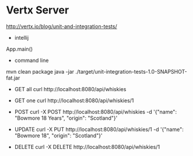 # Vertx Server

http://vertx.io/blog/unit-and-integration-tests/

- intellij

App.main()

- command line

mvn clean package
java -jar ./target/unit-integration-tests-1.0-SNAPSHOT-fat.jar

- GET all
curl http://localhost:8080/api/whiskies

- GET one
curl http://localhost:8080/api/whiskies/1

- POST
curl -X POST http://localhost:8080/api/whiskies -d '{"name": "Bowmore 18 Years", "origin": "Scotland"}'

- UPDATE
curl -X PUT http://localhost:8080/api/whiskies/1 -d '{"name": "Bowmore 18", "origin": "Scotland"}'

- DELETE
curl -X DELETE http://localhost:8080/api/whiskies/1
